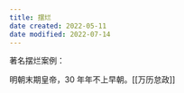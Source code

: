 ```yaml
---
title: 摆烂
date created: 2022-05-11
date modified: 2022-07-14
---
```


著名摆烂案例：

明朝末期皇帝，30 年年不上早朝。[[万历怠政]]
